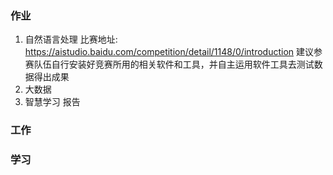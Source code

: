 ### 作业
1. 自然语言处理
比赛地址: https://aistudio.baidu.com/competition/detail/1148/0/introduction
建议参赛队伍自行安装好竞赛所用的相关软件和工具，并自主运用软件工具去测试数据得出成果
1. 大数据
1. 智慧学习 报告



### 工作



### 学习

